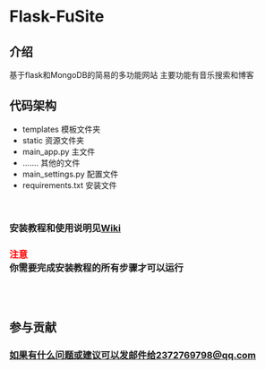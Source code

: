 # Flask-FuSite

## 介绍

基于flask和MongoDB的简易的多功能网站
主要功能有音乐搜索和博客


## 代码架构

<ul>
    <li>templates     模板文件夹</li>
    <li>static        资源文件夹</li>
    <li>main_app.py       主文件</li>
    <li>....... 其他的文件</li>
    <li>main_settings.py  配置文件</li>
    <li>requirements.txt  安装文件</li>
</ul>

</br>

### 安装教程和使用说明见[Wiki](https://gitee.com/fu-mingzhe/FuSite/wikis/Home)
<h3><div style="color: red;">注意</div> 你需要完成安装教程的所有步骤才可以运行</h3>

</br>
</br>

## 参与贡献
### 如果有什么问题或建议可以发邮件给2372769798@qq.com

